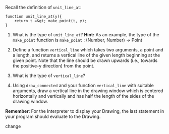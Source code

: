 Recall the definition of `unit_line_at`:

```
function unit_line_at(y){
    return t =&gt; make_point(t, y);
}
```

1. What is the type of `unit_line_at`?
**Hint:** As an example, the type of the `make_point` function is
`make_point` : (Number, Number) -&gt; Point

2. Define a function `vertical_line` which takes two arguments, a point and a length,
and returns a vertical line of the given length beginning at the given point.
Note that the line should be drawn upwards (i.e., towards the positive-y direction) from the point.

3. What is the type of `vertical_line`?

4. Using `draw_connected` and your function `vertical_line` with suitable arguments,
draw a vertical line in the drawing window which is centered horizontally and vertically and
has half the length of the sides of the drawing window.

**Remember**: For the Interpreter to display your Drawing, the last statement in your program
should evaluate to the Drawing.

change